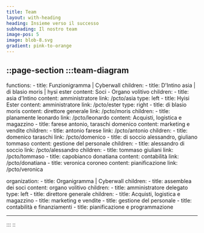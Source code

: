```yaml
---
title: Team
layout: with-heading
heading: Insieme verso il successo
subheading: Il nostro team
image-pos: 5
image: blob-8.svg
gradient: pink-to-orange
---
```


::page-section
  :::team-diagram
  ---
  functions:
    - title: Funzionigramma | Cyberwall
      children:
      - title: D'Intino asia | di blasio moris | hysi ester
        content: Soci - Organo volitivo
        children:
          - title: asia d'Intino
            content: amministratore
            link: /pcto/asia
            type: left
          - title: Hyisi Ester
            content: amministratore
            link: /pcto/ester
            type: right
          - title: di blasio moris
            content: direttore generale
            link: /pcto/moris
            children:
              - title: planamente leonardo
                link: /pcto/leonardo
                content: Acquisti, logistica e magazzino
              - title: farese antonio, taraschi domenico
                content: marketing e vendite
                children:
                  - title: antonio farese
                    link: /pcto/antonio
                    children:
                    - title: domenico taraschi
                      link: /pcto/domenico
              - title: di soccio alessandro, giuliano tommaso
                content: gestione del personale
                children:
                  - title: alessandro di soccio
                    link: /pcto/alessandro
                    children:
                      - title: tommaso giuliani
                        link: /pcto/tommaso
              - title: capobianco donatiana
                content: contabilità
                link: /pcto/donatiana
              - title: veronica coroneo
                content: pianificazione
                link: /pcto/veronica

  organization:
    - title: Organigramma | Cyberwall
      children:
        - title: assemblea dei soci
          content: organo volitivo
          children:
            - title: amministratore delegato
              type: left
            - title: direttore generale
              children:
                - title: Acquisti, logistica e magazzino
                - title: marketing e vendite
                - title: gestione del personale
                - title: contabilità e finanziamenti
                - title: pianificazione e programmazione
        
  ---
  :::
::

<!--
blocks:
  - title: D'Intino asia | di blasio moris | hysi ester
    children:
      - title: dibattuto ludovica
        link: /pcto/ludovica
        type: left
      - title: moris di blasio
        link: /pcto/moris
      - title: Hyisi Ester
        link: /pcto/ester
        type: right

      
    
    
  - title: planamente leonardo
    link: /pcto/leonardo

  - title: farese antonio, taraschi domenico
    children:
      - title: antonio farese
        link: /pcto/antonio
      - title: domenico taraschi
        link: /pcto/domenico

  - title: di soccio alessandro, giuliani tommaso
    children:
      - title: tommaso giuliani
        link: /pcto/tommaso
      - title: di soccio alessandro
        link: /pcto/alessandro
-->
